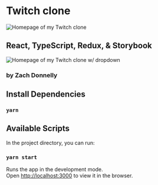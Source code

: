 # Twitch clone
![Homepage of my Twitch clone](https://i.imgur.com/UORl0bn.png)

## React, TypeScript, Redux, & Storybook

![Homepage of my Twitch clone w/ dropdown](https://i.imgur.com/kKP2hAc.png)

### by Zach Donnelly

## Install Dependencies

### `yarn`

## Available Scripts

In the project directory, you can run:

### `yarn start`

Runs the app in the development mode.<br />
Open [http://localhost:3000](http://localhost:3000) to view it in the browser.
